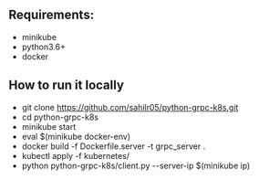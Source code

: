 ## Requirements:
* minikube
* python3.6+
* docker

## How to run it locally
* git clone https://github.com/sahilr05/python-grpc-k8s.git
* cd python-grpc-k8s
* minikube start
* eval $(minikube docker-env)         
* docker build -f Dockerfile.server -t grpc_server .
* kubectl apply -f kubernetes/
* python python-grpc-k8s/client.py --server-ip $(minikube ip)